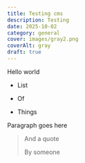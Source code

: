 ```yaml
---
title: Testing cms
description: Testing
date: 2025-10-02
category: general
cover: images/gray2.png
coverAlt: gray
draft: true
---
```

Hello world

*   List
    
*   Of
    
*   Things
    

Paragraph goes here

> And a quote
> 
> By someone